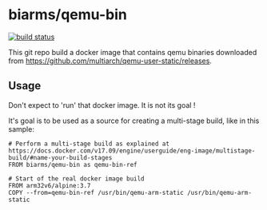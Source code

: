 # biarms/qemu-bin

[![build status](https://api.travis-ci.org/biarms/qemu-bin.svg?branch=master)](https://travis-ci.org/biarms/qemu-bin)

This git repo build a docker image that contains qemu binaries downloaded from https://github.com/multiarch/qemu-user-static/releases.

## Usage

Don't expect to 'run' that docker image. It is not its goal !

It's goal is to be used as a source for creating a multi-stage build, like in this sample:

```
# Perform a multi-stage build as explained at https://docs.docker.com/v17.09/engine/userguide/eng-image/multistage-build/#name-your-build-stages
FROM biarms/qemu-bin as qemu-bin-ref

# Start of the real docker image build
FROM arm32v6/alpine:3.7
COPY --from=qemu-bin-ref /usr/bin/qemu-arm-static /usr/bin/qemu-arm-static
```